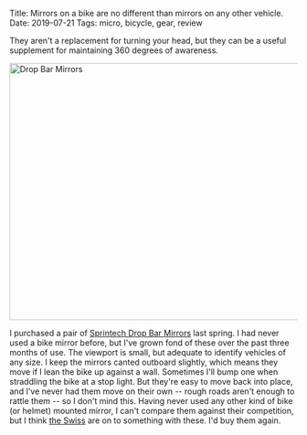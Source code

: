 Title: Mirrors on a bike are no different than mirrors on any other vehicle.
Date: 2019-07-21
Tags: micro, bicycle, gear, review

They aren't a replacement for turning your head, but they can be a useful supplement for maintaining 360 degrees of awareness.

<a href="https://www.flickr.com/photos/pigmonkey/48340148547/in/dateposted/" title="Drop Bar Mirrors"><img src="https://live.staticflickr.com/65535/48340148547_75c8fc7371_c.jpg" width="800" height="450" alt="Drop Bar Mirrors"></a>

I purchased a pair of [Sprintech Drop Bar Mirrors](https://www.amazon.com/Sprintech-Roadbike-Review-Mirrors-Pair/dp/B07CRJDHQD) last spring. I had never used a bike mirror before, but I've grown fond of these over the past three months of use. The viewport is small, but adequate to identify vehicles of any size. I keep the mirrors canted outboard slightly, which means they move if I lean the bike up against a wall. Sometimes I'll bump one when straddling the bike at a stop light. But they're easy to move back into place, and I've never had them move on their own -- rough roads aren't enough to rattle them -- so I don't mind this. Having never used any other kind of bike (or helmet) mounted mirror, I can't compare them against their competition, but I think [the Swiss](http://www.sprintech.eu/) are on to something with these. I'd buy them again.
